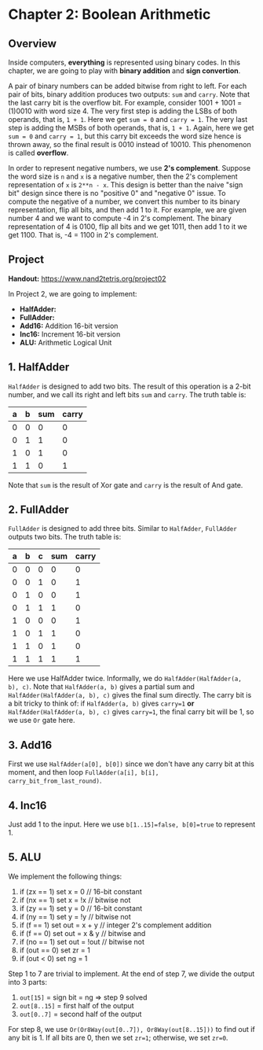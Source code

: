 # Chapter 2: Boolean Arithmetic

## Overview

Inside computers, **everything** is represented using binary codes. In this chapter, we are going to play with **binary addition** and **sign convertion**.

A pair of binary numbers can be added bitwise from right to left. For each pair of bits, binary addition produces two outputs: `sum` and `carry`. Note that the last carry bit is the overflow bit. For example, consider 1001 + 1001 = (1)0010 with word size 4. The very first step is adding the LSBs of both operands, that is, `1 + 1`. Here we get `sum = 0` and `carry = 1`. The very last step is adding the MSBs of both operands, that is, `1 + 1`. Again, here we get `sum = 0` and `carry = 1`, but this carry bit exceeds the word size hence is thrown away, so the final result is 0010 instead of 10010. This phenomenon is called **overflow**.

In order to represent negative numbers, we use **2's complement**. Suppose the word size is `n` and `x` is a negative number, then the 2's complement representation of `x` is `2**n - x`. This design is better than the naive "sign bit" design since there is no "positive 0" and "negative 0" issue. To compute the negative of a number, we convert this number to its binary representation, flip all bits, and then add 1 to it. For example, we are given number 4 and we want to compute -4 in 2's complement. The binary representation of 4 is 0100, flip all bits and we get 1011, then add 1 to it we get 1100. That is, -4 = 1100 in 2's complement.

## Project

**Handout:** https://www.nand2tetris.org/project02

In Project 2, we are going to implement:

- **HalfAdder:**
- **FullAdder:**
- **Add16:** Addition 16-bit version
- **Inc16:** Increment 16-bit version
- **ALU:** Arithmetic Logical Unit

## 1. HalfAdder

`HalfAdder` is designed to add two bits. The result of this operation is a 2-bit number, and we call its right and left bits `sum` and `carry`. The truth table is:

| a | b | sum | carry |
|---|---|-----|-------|
| 0 | 0 | 0   | 0     |
| 0 | 1 | 1   | 0     |
| 1 | 0 | 1   | 0     |
| 1 | 1 | 0   | 1     |

Note that `sum` is the result of Xor gate and `carry` is the result of And gate.

## 2. FullAdder

`FullAdder` is designed to add three bits. Similar to `HalfAdder`, `FullAdder` outputs two bits. The truth table is:

| a | b | c | sum | carry |
|---|---|---|-----|-------|
| 0 | 0 | 0 | 0   | 0     |
| 0 | 0 | 1 | 0   | 1     |
| 0 | 1 | 0 | 0   | 1     |
| 0 | 1 | 1 | 1   | 0     |
| 1 | 0 | 0 | 0   | 1     |
| 1 | 0 | 1 | 1   | 0     |
| 1 | 1 | 0 | 1   | 0     |
| 1 | 1 | 1 | 1   | 1     |

Here we use HalfAdder twice. Informally, we do `HalfAdder(HalfAdder(a, b), c)`. Note that `HalfAdder(a, b)` gives a partial sum and `HalfAdder(HalfAdder(a, b), c)` gives the final sum directly. The carry bit is a bit tricky to think of: if `HalfAdder(a, b)` gives `carry=1` **or** `HalfAdder(HalfAdder(a, b), c)` gives `carry=1`, the final carry bit will be 1, so we use `Or` gate here.

## 3. Add16

First we use `HalfAdder(a[0], b[0])` since we don't have any carry bit at this moment, and then loop `FullAdder(a[i], b[i], carry_bit_from_last_round)`.

## 4. Inc16

Just add 1 to the input. Here we use `b[1..15]=false, b[0]=true` to represent 1.

## 5. ALU

We implement the following things:

1. if (zx == 1) set x = 0        // 16-bit constant
2. if (nx == 1) set x = !x       // bitwise not
3. if (zy == 1) set y = 0        // 16-bit constant
4. if (ny == 1) set y = !y       // bitwise not
5. if (f == 1)  set out = x + y  // integer 2's complement addition
6. if (f == 0)  set out = x & y  // bitwise and
7. if (no == 1) set out = !out   // bitwise not
8. if (out == 0) set zr = 1
9. if (out < 0) set ng = 1

Step 1 to 7 are trivial to implement. At the end of step 7, we divide the output into 3 parts:

1. `out[15]` = sign bit = ng => step 9 solved
2. `out[8..15]` = first half of the output
3. `out[0..7]` = second half of the output

For step 8, we use `Or(Or8Way(out[0..7]), Or8Way(out[8..15]))` to find out if any bit is 1. If all bits are 0, then we set `zr=1`; otherwise, we set `zr=0`.